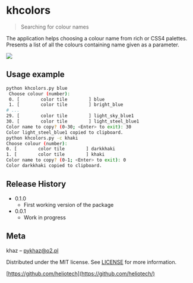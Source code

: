 # khcolors
> Searching for colour names

<!-- [![NPM Version][npm-image]][npm-url]
[![Build Status][travis-image]][travis-url]
[![Downloads Stats][npm-downloads]][npm-url] -->

<!-- One to two paragraph statement about your product and what it does. -->
The application helps choosing a colour name from rich or CSS4 palettes. Presents a list of all the colours containing name given as a parameter.

![](header.png)
<!--
## Installation

OS X & Linux:

```sh
npm install my-crazy-module --save
```

Windows:

```sh
edit autoexec.bat
```
-->

## Usage example

```bash
python khcolors.py blue
 Choose colour (number):
 0. [        color tile        ] blue
 1. [        color tile        ] bright_blue
# ...
29. [        color tile        ] light_sky_blue1
30. [        color tile        ] light_steel_blue1
Color name to copy? (0-30; <Enter> to exit): 30
Color light_steel_blue1 copied to clipboard.
python khcolors.py -c khaki
Choose colour (number):
0. [        color tile        ] darkkhaki
1. [        color tile        ] khaki
Color name to copy? (0-1; <Enter> to exit): 0
Color darkkhaki copied to clipboard.
```
<!--
A few motivating and useful examples of how your product can be used. Spice this up with code blocks and potentially more screenshots.

_For more examples and usage, please refer to the [Wiki][wiki]._
-->
<!--
## Development setup

Describe how to install all development dependencies and how to run an automated test-suite of some kind. Potentially do this for multiple platforms.

```sh
make install
npm test
```
-->

## Release History

* 0.1.0
    * First working version of the package
* 0.0.1
    * Work in progress

## Meta

<!--
khaz – [@YourTwitter](https://twitter.com/dbader_org) – YourEmail@example.com
-->
khaz –  pykhaz@o2.pl

Distributed under the MIT license. See [LICENSE](khcolors/LICENSE) for more information.

<!--
[https://github.com/yourname/github-link](https://github.com/dbader/)
-->
[https://github.com/heliotech](https://github.com/heliotech/)


<!-- Markdown link & img dfn's -->
<!--
[npm-image]: https://img.shields.io/npm/v/datadog-metrics.svg?style=flat-square
[npm-url]: https://npmjs.org/package/datadog-metrics
[npm-downloads]: https://img.shields.io/npm/dm/datadog-metrics.svg?style=flat-square
[travis-image]: https://img.shields.io/travis/dbader/node-datadog-metrics/master.svg?style=flat-square
[travis-url]: https://travis-ci.org/dbader/node-datadog-metrics
[wiki]: https://github.com/yourname/yourproject/wiki
-->
